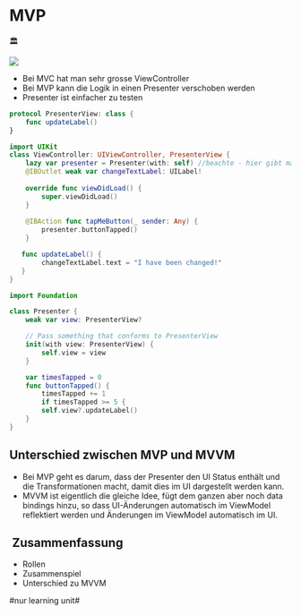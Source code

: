 
# MVP
🏛️

![][image-1]

- Bei MVC hat man sehr grosse ViewController
- Bei MVP kann die Logik in einen Presenter verschoben werden
- Presenter ist einfacher zu testen


```swift
protocol PresenterView: class {
    func updateLabel()
}
```

```swift
import UIKit
class ViewController: UIViewController, PresenterView {
	lazy var presenter = Presenter(with: self) //beachte - hier gibt man self mit
	@IBOutlet weak var changeTextLabel: UILabel!
	
	override func viewDidLoad() {
	    super.viewDidLoad()
	}
	
	@IBAction func tapMeButton(_ sender: Any) {
	    presenter.buttonTapped()
	}

   func updateLabel() {
   		changeTextLabel.text = "I have been changed!"  
   }
}
```


```swift
import Foundation

class Presenter {
	weak var view: PresenterView?

	// Pass something that conforms to PresenterView
	init(with view: PresenterView) {
	    self.view = view
	}

	var timesTapped = 0
	func buttonTapped() {
    	timesTapped += 1
    	if timesTapped >= 5 {
    	self.view?.updateLabel()
	}	
}

```

## Unterschied zwischen MVP und MVVM

- Bei MVP geht es darum, dass der Presenter den UI Status enthält und die Transformationen macht, damit dies im UI dargestellt werden kann.
- MVVM ist eigentlich die gleiche Idee, fügt dem ganzen aber noch data bindings hinzu, so dass UI-Änderungen automatisch im ViewModel reflektiert werden und Änderungen im ViewModel automatisch im UI.


##  Zusammenfassung
- Rollen
- Zusammenspiel
- Unterschied zu MVVM

[image-1]:	https://miro.medium.com/max/640/1*Yf9H3RWc9pdcnxxco_dTqQ.webp

#nur learning unit#